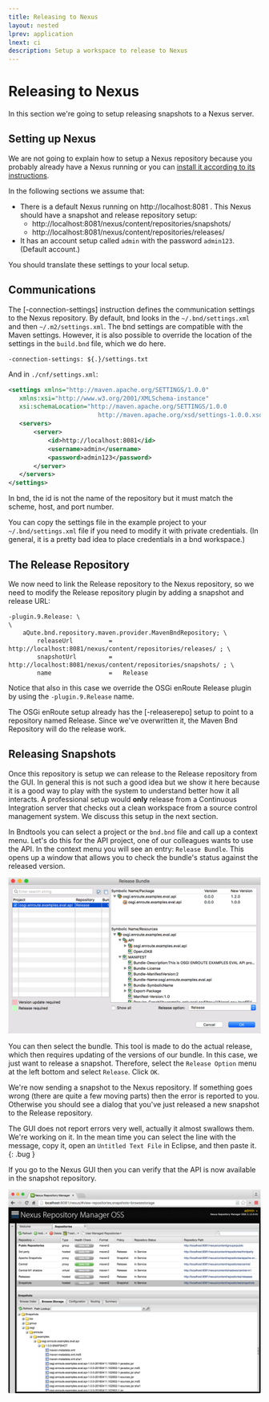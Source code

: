 ```yaml
---
title: Releasing to Nexus
layout: nested
lprev: application
lnext: ci
description: Setup a workspace to release to Nexus
---
```

# Releasing to Nexus

In this section we're going to setup releasing snapshots to a Nexus server.

## Setting up Nexus

We are not going to explain how to setup a Nexus repository because you probably already have a Nexus running or you can [install it according to its instructions](https://books.sonatype.com/nexus-book/reference/install.html).

In the following sections we assume that:

* There is a default Nexus running on http://localhost:8081 . This Nexus should have a snapshot and release repository setup:
	* http://localhost:8081/nexus/content/repositories/snapshots/
	* http://localhost:8081/nexus/content/repositories/releases/
* It has an account setup called `admin` with the password `admin123`. (Default account.)

You should translate these settings to your local setup.

## Communications

The [-connection-settings] instruction defines the communication settings to the Nexus repository. By default, bnd looks in the `~/.bnd/settings.xml` and then `~/.m2/settings.xml`. The bnd settings are compatible with the Maven settings. However, it is also possible to override the location of the settings in the `build.bnd` file, which we do here.

	-connection-settings: ${.}/settings.txt

And in `./cnf/settings.xml`:

 ```xml
 <settings xmlns="http://maven.apache.org/SETTINGS/1.0.0"
	xmlns:xsi="http://www.w3.org/2001/XMLSchema-instance"
	xsi:schemaLocation="http://maven.apache.org/SETTINGS/1.0.0
						  http://maven.apache.org/xsd/settings-1.0.0.xsd">
	<servers>
		<server>
			<id>http://localhost:8081</id>
			<username>admin</username>
			<password>admin123</password>
		</server>
	</servers>
</settings>
 ```

In bnd, the id is not the name of the repository but it must match the scheme, host, and port number.

You can copy the settings file in the example project to your `~/.bnd/settings.xml` file if you need to modify it with private credentials. (In general, it is a pretty bad idea to place credentials in a bnd workspace.)

## The Release Repository

We now need to link the Release repository to the Nexus repository, so we need to modify the Release repository plugin by adding a snapshot and release URL:

	-plugin.9.Release: \
	\
        aQute.bnd.repository.maven.provider.MavenBndRepository; \
        	releaseUrl			=   http://localhost:8081/nexus/content/repositories/releases/ ; \
        	snapshotUrl			=   http://localhost:8081/nexus/content/repositories/snapshots/ ; \
			name				=	Release

Notice that also in this case we override the OSGi enRoute Release plugin by using the `-plugin.9.Release` name.

The OSGi enRoute setup already has the [-releaserepo] setup to point to a repository named Release. Since we've overwritten it, the Maven Bnd Repository will do the release work.

## Releasing Snapshots

Once this repository is setup we can release to the Release repository from the GUI. In general this is not such a good idea but we show it here because it is a good way to play with the system to understand better how it all interacts. A professional setup would **only** release from a Continuous Integration server that checks out a clean workspace from a source control management system. We discuss this setup in the next section.

In Bndtools you can select a project or the `bnd.bnd` file and call up a context menu. Let's do this for the API project, one of our colleagues wants to use the API.  In the context menu you will see an entry: `Release Bundle`. This opens up a window that allows you to check the bundle's status against the released version. 

![Release Bundle Tool](img/release-bundle.png)

You can then select the bundle. This tool is made to do the actual release, which then requires updating of the versions of our bundle. In this case, we just want to release a snapshot. Therefore, select the `Release Option` menu at the left bottom and select `Release`. Click `OK`.

We're now sending a snapshot to the Nexus repository. If something goes wrong (there are quite a few moving parts) then the error is reported to you. Otherwise you should see a dialog that you've just released a new snapshot to the Release repository.

The GUI does not report errors very well, actually it almost swallows them. We're working on it. In the mean time you can select the line with the message, copy it, open an `Untitled Text File` in Eclipse, and then paste it.
{: .bug }

If you go to the Nexus GUI then you can verify that the API is now available in the snapshot repository.

![Nexus Snapshot](img/nexus-snapshot.png)




